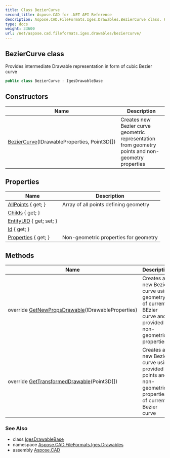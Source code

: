 ```yaml
---
title: Class BezierCurve
second_title: Aspose.CAD for .NET API Reference
description: Aspose.CAD.FileFormats.Iges.Drawables.BezierCurve class. Provides intermediate Drawable representation in form of cubic Bezier curve
type: docs
weight: 33600
url: /net/aspose.cad.fileformats.iges.drawables/beziercurve/
---
```

## BezierCurve class

Provides intermediate Drawable representation in form of cubic Bezier curve

```csharp
public class BezierCurve : IgesDrawableBase
```

## Constructors

| Name | Description |
| --- | --- |
| [BezierCurve](beziercurve/)(IDrawableProperties, Point3D[]) | Creates new Bezier curve geometric representation from geometry points and non-geometry properties |

## Properties

| Name | Description |
| --- | --- |
| [AllPoints](../../aspose.cad.fileformats.iges.drawables/igesdrawablebase/allpoints/) { get; } | Array of all points defining geometry |
| [Childs](../../aspose.cad.fileformats.iges.drawables/igesdrawablebase/childs/) { get; } |  |
| [EntityUID](../../aspose.cad.fileformats.iges.drawables/igesdrawablebase/entityuid/) { get; set; } |  |
| [Id](../../aspose.cad.fileformats.iges.drawables/igesdrawablebase/id/) { get; } |  |
| [Properties](../../aspose.cad.fileformats.iges.drawables/igesdrawablebase/properties/) { get; } | Non-geometric properties for geometry |

## Methods

| Name | Description |
| --- | --- |
| override [GetNewPropsDrawable](../../aspose.cad.fileformats.iges.drawables/beziercurve/getnewpropsdrawable/)(IDrawableProperties) | Creates a new Bezier curve using geometry of current BEzier curve and provided non-geometric properties |
| override [GetTransformedDrawable](../../aspose.cad.fileformats.iges.drawables/beziercurve/gettransformeddrawable/)(Point3D[]) | Creates a new Bezier curve using provided points and non-geometric properties of current Bezier curve |

### See Also

* class [IgesDrawableBase](../igesdrawablebase/)
* namespace [Aspose.CAD.FileFormats.Iges.Drawables](../../aspose.cad.fileformats.iges.drawables/)
* assembly [Aspose.CAD](../../)


